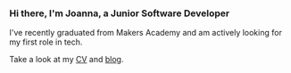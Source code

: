### Hi there, I'm Joanna, a Junior Software Developer

I've recently graduated from Makers Academy and am actively looking for my first role in tech.

Take a look at my [CV](https://github.com/JLBrigham/CV) and [blog](https://joannabrigham.medium.com/).

<!--
**JLBrigham/JLBrigham** is a ✨ _special_ ✨ repository because its `README.md` (this file) appears on your GitHub profile.

Here are some ideas to get you started:

- 🔭 I’m currently working on ...
- 🌱 I’m currently learning ...
- 👯 I’m looking to collaborate on ...
- 🤔 I’m looking for help with ...
- 💬 Ask me about ...
- 📫 How to reach me: ...
- 😄 Pronouns: ...
- ⚡ Fun fact: ...
-->
